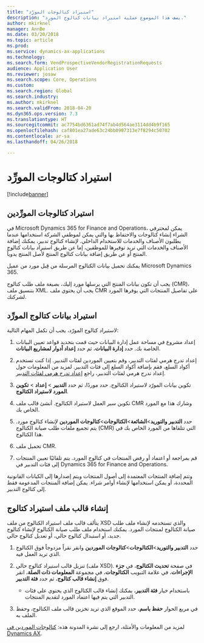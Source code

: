 ```yaml
---
title: "استيراد كتالوجات المورِّد"
description: "يصف هذا الموضوع عملية استيراد بيانات كتالوج المورد."
author: mkirknel
manager: AnnBe
ms.date: 03/20/2018
ms.topic: article
ms.prod: 
ms.service: dynamics-ax-applications
ms.technology: 
ms.search.form: VendProspectiveVendorRegistrationRequests
audience: Application User
ms.reviewer: josaw
ms.search.scope: Core, Operations
ms.custom: 
ms.search.region: Global
ms.search.industry: 
ms.author: mkirknel
ms.search.validFrom: 2018-04-20
ms.dyn365.ops.version: 7.3
ms.translationtype: HT
ms.sourcegitcommit: ac7754bd6361ad74f7ab4d564ae3114dd4b9f165
ms.openlocfilehash: caf801ea27ade63c24bb0907313e7f8294c50702
ms.contentlocale: ar-sa
ms.lasthandoff: 04/26/2018

---
```


# <a name="import-vendor-catalogs"></a>استيراد كتالوجات المورِّد
[!include[banner](../includes/banner.md)]

## <a name="vendor-catalogs-import"></a>استيراد كتالوجات المورِّدين

في Microsoft Dynamics 365 for Finance and Operations، يمكن لمحترفي الشراء إنشاء كتالوجات والاحتفاظ بها والتي يمكن لموظفي الشركة استخدامها عندما يطلبون الأصناف والخدمات للاستخدام الداخلي. لإنشاء كتالوج تدبير، يمكنك إضافة الأصناف والخدمات التي تريد توفيرها للموظفين، إما عن طريق استيراد بيانات كتالوج المنتج أو عن طريق إضافة بيانات كتالوج المنتج لأصل المنتج يدوياً. 

يمكنك تحميل بيانات الكتالوج المرسلة من قِبل مورد من عميل Microsoft Dynamics 365.

يجب أن تكون بيانات المنتج التي يرسلها مورد إليك، بصيغة ملف طلب كتالوج (CMR)، بتنسيق ملف XML. يجب أن يحتوي ملف CMR على تفاصيل المنتجات التي يوفرها المورد لشركتك.

## <a name="import-vendor-catalog-data"></a>استيراد بيانات كتالوج المورِّد

لاستيراد كتالوج المورّد، يجب أن تكمل المهام التالية:

1.  إعداد مشروع في مساحة عمل إدارة البيانات حيث قمت بتحديد قواعد تعيين البيانات الخاصة بك. حدد **إدارة البيانات**، ثم حدد **إعداد أدوار لمشاريع البيانات**. 

2.  إعداد تدرج هرمي لفئات التدبير، وقم بتعيين الموردين لفئات التدبير. إذا كنت تستخدم أكواد السلع، فقم بإضافة أكواد السلع إلى فئات التدبير. لمزيد من المعلومات حول إعداد تدرج هرمي لفئات التدبير، راجع [إعداد تدرج هرمي لفئات التدبير](../procurement/tasks/set-up-procurement-category-hierarchy.md).

3.  تكوين بيانات المورّد لاستيراد الكتالوج. حدد موردًا، ثم حدد **التدبير** > **إعداد** > **تكوين المورد لاستيراد الكتالوج**.

4.  تكوين سير العمل لاستيراد الكتالوج. أنشئ قالب ملف CMR وشارك هذا مع المورد الخاص بك.

5.  حدد **التدبير والتوريد**\>**الشائعة**\>**الكتالوجات**\>**كتالوجات الموردين** لإنشاء كتالوج مورد. يتم تجميع ملفات طلب صيانة الكتالوج (CMR) التي تتلقاها من المورد الخاص بك في هذا الكتالوج. 

6.  تحميل ملف CMR.

7.  قم بمراجعة أو اعتماد أو رفض المنتجات في كتالوج المورد. يتم تلقائيًا تعيين المنتجات إلى فئات التدبير في Dynamics 365 for Finance and Operations. 
    
وتتم إضافة المنتجات المعتمدة إلى أصول المنتجات ويتم إصدارها إلى الكيانات القانونية المحددة، أو يمكن استخدامها لإنشاء أوامر شراء. يمكن إضافة المنتجات المدعومة فقط إلى كتالوج التدبير.

## <a name="generate-a-catalog-import-file-template"></a>إنشاء قالب ملف استيراد كتالوج

يتألف قالب ملف استيراد الكتالوج من ملف XSD والذي تستخدمه لإنشاء ملف طلب صيانة الكتالوج لمنتجات المورد. يمكنك استخدام ملف طلب صيانة الكتالوج لإنشاء كتالوج جديد، أو استبدال كتالوج حالي، أو تعديل كتالوج حالي.

1.  حدد **التدبير والتوريد**\>**الكتالوجات**\>**كتالوجات الموردين** وانقر نقراً مزدوجاً فوق الكتالوج الذي تريد العمل فيه.

2.  تنزيل قالب استيراد كتالوج حالي (ملف XSD). في صفحة **تحديث الكتالوج**، في **جزء الإجراءات**، في علامة التبويب **الكتالوجات**، في مجموعة **المعلومات ذات الصلة**، انقر فوق **إنشاء قالب كتالوج**، ثم حدد **فئة التدبير**.

    -   باستخدام خيار **فئة التدبير**، يمكنك إنشاء قالب الكتالوج الذي يحتوي على فئات التدبير التي يتم فيها اعتماد المورد لتقديم المنتجات.

3. في مربع الحوار **حفظ باسم**، حدد الموقع الذي تريد تخزين قالب ملف الكتالوج، وحفظ الملف به.

لمزيد من المعلومات والأمثلة، ارجع إلى نشرة المدونة هذه: [كتالوجات الموردين في Dynamics AX](https://blogs.msdn.microsoft.com/dynamicsaxscm/2016/05/25/vendor-catalogs-in-dynamics-ax/).

